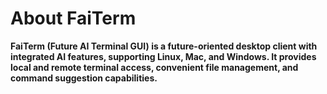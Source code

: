 # About FaiTerm

**FaiTerm (Future AI Terminal GUI) is a future-oriented desktop client with integrated AI features, supporting Linux, Mac, and Windows. It provides local and remote terminal access, convenient file management, and command suggestion capabilities.**